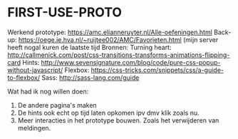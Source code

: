 # FIRST-USE-PROTO
Werkend prototype: https://amc.elianneruyter.nl/Alle-oefeningen.html
Back-up: https://oege.ie.hva.nl/~ruijtee002/AMC/Favorieten.html  (mijn server heeft nogal kuren de laatste tijd
Bronnen:
Turning heart: http://callmenick.com/post/css-transitions-transforms-animations-flipping-card
Hints: http://www.sevensignature.com/blog/code/pure-css-popup-without-javascript/
Flexbox: https://css-tricks.com/snippets/css/a-guide-to-flexbox/
Sass: http://sass-lang.com/guide

Wat had ik nog willen doen:
1. De andere pagina's maken
2. De hints ook echt op tijd laten opkomen ipv dmv klik zoals nu.
3. Meer interacties in het prototype bouwen. Zoals het verwijderen van meldingen.
